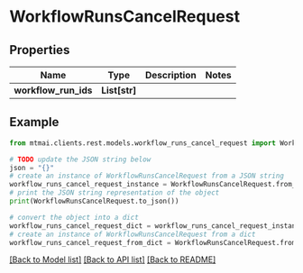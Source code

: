 # WorkflowRunsCancelRequest


## Properties

Name | Type | Description | Notes
------------ | ------------- | ------------- | -------------
**workflow_run_ids** | **List[str]** |  | 

## Example

```python
from mtmai.clients.rest.models.workflow_runs_cancel_request import WorkflowRunsCancelRequest

# TODO update the JSON string below
json = "{}"
# create an instance of WorkflowRunsCancelRequest from a JSON string
workflow_runs_cancel_request_instance = WorkflowRunsCancelRequest.from_json(json)
# print the JSON string representation of the object
print(WorkflowRunsCancelRequest.to_json())

# convert the object into a dict
workflow_runs_cancel_request_dict = workflow_runs_cancel_request_instance.to_dict()
# create an instance of WorkflowRunsCancelRequest from a dict
workflow_runs_cancel_request_from_dict = WorkflowRunsCancelRequest.from_dict(workflow_runs_cancel_request_dict)
```
[[Back to Model list]](../README.md#documentation-for-models) [[Back to API list]](../README.md#documentation-for-api-endpoints) [[Back to README]](../README.md)


